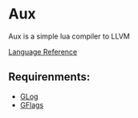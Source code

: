 # Aux
Aux is a simple lua compiler to LLVM

[Language Reference](https://www.lua.org/manual/5.4/contents.html#contents)

## Requirenments:
- [GLog](https://github.com/google/glog)
- [GFlags](https://github.com/gflags/gflags)
